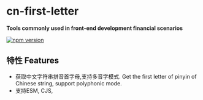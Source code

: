 # cn-first-letter

**Tools commonly used in front-end development financial scenarios**

[![npm version](https://img.shields.io/npm/v/cn-first-letter.svg)](https://www.npmjs.com/package/cn-first-letter)

## 特性 Features

- 获取中文字符串拼音首字母,支持多音字模式.
  Get the first letter of pinyin of Chinese string, support polyphonic mode.
- 支持ESM, CJS, <script> reference三种导入模式.
  Support ESM, CJS, <script> reference three import modes.
- 无依赖
  No dependencies


## 安装 Install

```bash
$ npm install cn-first-letter
```

## 引入文件 Import

### Node.js

CommonJS:

```javascript
const cnFirstLetter = require('cn-first-letter');
```

ES module:

```javascript
import cnFirstLetter from 'cn-first-letter';
```

### Browsers
通过<script>标签引入,将cnFirstLetter添加到全局作用域:
Import via <script> tag, Add cnFirstLetter to global scope:

```html
<script src='path/to/cn-first-letter.js'></script>
```

## Use
JS库导出一个名为`cnFirstLetter`的对象,获取首字母的方法getFirstLetter是这个对象的属性.
The library exports a single object, `cnFirstLetter`,
the method getFirstLetter is a property of this object.

使用getFirstLetter方法来获取中文字符串拼音首字母.
Use the getFirstLetter method to get the first letter of pinyin of Chinese string. 

getFirstLetter(cnStr[, isPolyphoneMode])

```javascript
const cnStr1 = "中国"; // "中国"不包含多音字. String "中国" does not contain polyphonic characters.
const res1a = cnFirstLetter.getFirstLetter(cnStr1);
console.log(res1a); // ZG

const res1b = cnFirstLetter.getFirstLetter(cnStr1, true);
console.log(res1b); // ZG

const cnStr2 = "银行"; // "银行"包含一个多音字. String "银行" contain one polyphonic characters.
const res2a = cnFirstLetter.getFirstLetter(cnStr2);
console.log(res2a); // YH

const res2b = cnFirstLetter.getFirstLetter(cnStr2, true);
console.log(res2b); // YX-YH
```

